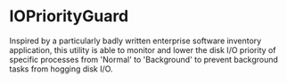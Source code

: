 IOPriorityGuard
===============

Inspired by a particularly badly written enterprise software inventory application, this utility is able to monitor and lower the disk I/O priority of specific processes from 'Normal' to 'Background' to prevent background tasks from hogging disk I/O.



